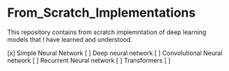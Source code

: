 # From_Scratch_Implementations

This repository contains from scratch implemntation of deep learning models that I have learned and understood.

[x] Simple Neural Network
[ ] Deep neural network
[ ] Convolutional Neural network
[ ] Recurrent Neural network
[ ] Transformers
[ ] <Add more stuff here>
